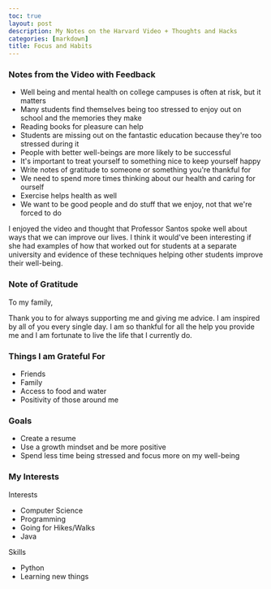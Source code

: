 ```yaml
---
toc: true
layout: post
description: My Notes on the Harvard Video + Thoughts and Hacks
categories: [markdown]
title: Focus and Habits
---
```


### Notes from the Video with Feedback ###

- Well being and mental health on college campuses is often at risk, but it matters
- Many students find themselves being too stressed to enjoy out on school and the memories they make
- Reading books for pleasure can help
- Students are missing out on the fantastic education because they're too stressed during it
- People with better well-beings are more likely to be successful
- It's important to treat yourself to something nice to keep yourself happy
- Write notes of gratitude to someone or something you're thankful for
- We need to spend more times thinking about our health and caring for ourself
- Exercise helps health as well
- We want to be good people and do stuff that we enjoy, not that we're forced to do

I enjoyed the video and thought that Professor Santos spoke well about ways that we can improve our lives. I think it would've been interesting if she had examples of how that worked out for students at a separate university and evidence of these techniques helping other students improve their well-being.

### Note of Gratitude ###

To my family,

Thank you to for always supporting me and giving me advice. I am inspired by all of you every single day. I am so thankful for all the help you provide me and I am fortunate to live the life that I currently do.

### Things I am Grateful For ###

- Friends
- Family
- Access to food and water
- Positivity of those around me

### Goals ###

- Create a resume
- Use a growth mindset and be more positive
- Spend less time being stressed and focus more on my well-being

### My Interests ###

Interests
- Computer Science
- Programming
- Going for Hikes/Walks
- Java

Skills
- Python
- Learning new things
